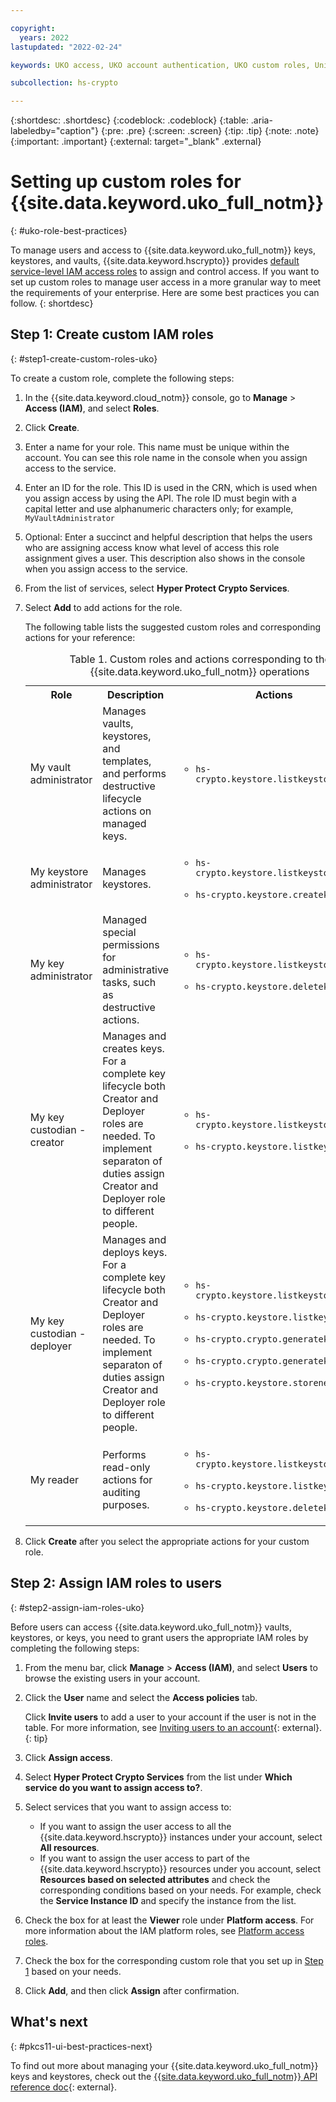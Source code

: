 ```yaml
---

copyright:
  years: 2022
lastupdated: "2022-02-24"

keywords: UKO access, UKO account authentication, UKO custom roles, Unified Key Orchestrator

subcollection: hs-crypto

---
```


{:shortdesc: .shortdesc}
{:codeblock: .codeblock}
{:table: .aria-labeledby="caption"}
{:pre: .pre}
{:screen: .screen}
{:tip: .tip}
{:note: .note}
{:important: .important}
{:external: target="_blank" .external}

# Setting up custom roles for {{site.data.keyword.uko_full_notm}} 
{: #uko-role-best-practices}

To manage users and access to {{site.data.keyword.uko_full_notm}} keys, keystores, and vaults, {{site.data.keyword.hscrypto}} provides [default service-level IAM access roles](/docs/hs-crypto?topic=hs-crypto-uko-manage-access#uko-service-access-roles) to assign and control access. If you want to set up custom roles to manage user access in a more granular way to meet the requirements of your enterprise. Here are some best practices you can follow.
{: shortdesc}

## Step 1: Create custom IAM roles
{: #step1-create-custom-roles-uko}

To create a custom role, complete the following steps:

1. In the {{site.data.keyword.cloud_notm}} console, go to **Manage** > **Access (IAM)**, and select **Roles**.
2. Click **Create**.
3. Enter a name for your role. This name must be unique within the account. You can see this role name in the console when you assign access to the service.
4. Enter an ID for the role. This ID is used in the CRN, which is used when you assign access by using the API. The role ID must begin with a capital letter and use alphanumeric characters only; for example, `MyVaultAdministrator`
5. Optional: Enter a succinct and helpful description that helps the users who are assigning access know what level of access this role assignment gives a user. This description also shows in the console when you assign access to the service.
6. From the list of services, select **Hyper Protect Crypto Services**.
7. Select **Add** to add actions for the role. 

    The following table lists the suggested custom roles and corresponding actions for your reference:

    <table>
    <tr>
      <th>Role</th>
      <th>Description</th>
      <th>Actions</th>
    </tr>
    <tr>
      <td>My vault administrator</td>
      <td>Manages vaults, keystores, and templates, and performs destructive lifecycle actions on managed keys.</td>
      <td>
        <ul>
          <li><code>hs-crypto.keystore.listkeystoresbyids</code></p>
        </ul>
      </td>
    </tr>
    <tr>
      <td>My keystore administrator</td>
      <td>Manages keystores.</td>
      <td>
        <ul>
          <li><code>hs-crypto.keystore.listkeystoresbyids</code></p>
          <li><code>hs-crypto.keystore.createkeystore</code></p>
        </ul>
      </td>
    </tr>
    <tr>
      <td>My key administrator</td>
      <td>Managed special permissions for administrative tasks, such as destructive actions.</td>
      <td>
        <ul>
          <li><code>hs-crypto.keystore.listkeystoresbyids</code></p>
          <li><code>hs-crypto.keystore.deletekeystore</code></p>
        </ul>
      </td>
    </tr>
    <tr>
      <td>My key custodian - creator</td>
      <td>Manages and creates keys. For a complete key lifecycle both Creator and Deployer roles are needed. To implement separaton of duties assign Creator and Deployer role to different people. </td>
      <td>
        <ul>
          <li><code>hs-crypto.keystore.listkeystoresbyids</code></p>
          <li><code>hs-crypto.keystore.listkeysbyids</code></p>
        </ul>
      </td>
    </tr>
    <tr>
      <td>My key custodian - deployer</td>
      <td>Manages and deploys keys. For a complete key lifecycle both Creator and Deployer roles are needed. To implement separaton of duties assign Creator and Deployer role to different people. </td>
      <td>
        <ul>
          <li><code>hs-crypto.keystore.listkeystoresbyids</code></p>
          <li><code>hs-crypto.keystore.listkeysbyids</code></p>
          <li><code>hs-crypto.crypto.generatekey</code></p>
          <li><code>hs-crypto.crypto.generatekeypair</code></p>
          <li><code>hs-crypto.keystore.storenewkey</code></p>
        </ul>
      </td>
    </tr>
    <tr>
      <td>My reader</td>
      <td>Performs read-only actions for auditing purposes.</td>
      <td>
        <ul>
          <li><code>hs-crypto.keystore.listkeystoresbyids</code></p>
          <li><code>hs-crypto.keystore.listkeysbyids</code></p>
          <li><code>hs-crypto.keystore.deletekey</code></p>
        </ul>
      </td>
    </tr>
    <caption>Table 1. Custom roles and actions corresponding to the {{site.data.keyword.uko_full_notm}} operations</caption>
    </table>

8. Click **Create** after you select the appropriate actions for your custom role.

## Step 2: Assign IAM roles to users
{: #step2-assign-iam-roles-uko}

Before users can access {{site.data.keyword.uko_full_notm}} vaults, keystores, or keys, you need to grant users the appropriate IAM roles by completing the following steps:

1. From the menu bar, click **Manage** &gt; **Access (IAM)**, and select **Users** to browse the existing users in your account.
2. Click the **User** name and select the **Access policies** tab.

    Click **Invite users** to add a user to your account if the user is not in the table. For more information, see [Inviting users to an account](/docs/account?topic=account-iamuserinv){: external}.
    {: tip}

3. Click **Assign access**.
4. Select **Hyper Protect Crypto Services** from the list under **Which service do you want to assign access to?**.
5. Select services that you want to assign access to:

    - If you want to assign the user access to all the {{site.data.keyword.hscrypto}} instances under your account, select **All resources**.
    - If you want to assign the user access to part of the {{site.data.keyword.hscrypto}} resources under you account, select **Resources based on selected attributes** and check the corresponding conditions based on your needs. For example, check the **Service Instance ID** and specify the instance from the list.

6. Check the box for at least the **Viewer** role under **Platform access**. For more information about the IAM platform roles, see [Platform access roles](/docs/hs-crypto?topic=hs-crypto-manage-access#platform-mgmt-roles).
7. Check the box for the corresponding custom role that you set up in [Step 1](#step1-create-custom-roles-uko) based on your needs.

8. Click **Add**, and then click **Assign** after confirmation.

##  What's next
{: #pkcs11-ui-best-practices-next}

To find out more about managing your {{site.data.keyword.uko_full_notm}} keys and keystores, check out the [{{site.data.keyword.uko_full_notm}} API reference doc](/apidocs/uko){: external}.
